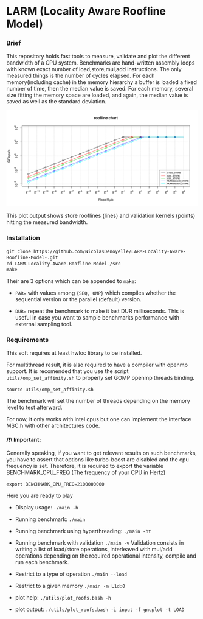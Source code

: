 # LARM (Locality Aware Roofline Model)
### Brief
This repository holds fast tools to measure, validate and plot the different bandwidth of a CPU system.
Benchmarks are hand-written assembly loops with known exact number of load,store,mul,add instructions.
The only measured things is the number of cycles elapsed. 
For each memory(including cache) in the memory hierarchy a buffer is loaded a fixed number of time, then the median value is saved.
For each memory, several size fitting the memory space are loaded, and again, the median value is saved as well as the standard deviation.

![](roofline_chart.png?raw=true)

This plot output shows store rooflines (lines) and validation kernels (points) hitting the measured bandwidth.

### Installation
```
git clone https://github.com/NicolasDenoyelle/LARM-Locality-Aware-Roofline-Model-.git
cd LARM-Locality-Aware-Roofline-Model-/src
make
```
Their are 3 options which can be appended to `make`:

* `PAR=` with values among `{SEQ, OMP}` which compiles whether the sequential version or the parallel (default) version.

* `DUR=` repeat the benchmark to make it last DUR milliseconds. This is useful in case you want to sample benchmarks performance with external sampling tool.



### Requirements
This soft requires at least hwloc library to be installed.

For multithread result, it is also required to have a compiler with openmp support.
It is recomended that you use the script `utils/omp_set_affinity.sh` to properly set GOMP openmp threads binding.
```
source utils/omp_set_affinity.sh	
```
The benchmark will set the number of threads depending on the memory level to test afterward.

For now, it only works with intel cpus but one can implement the interface MSC.h with other architectures code.

#### /!\ Important: 
Generally speaking, if you want to get relevant results on such benchmarks, you have to assert that options like turbo-boost are disabled and
the cpu frequency is set.
Therefore, it is required to export the variable BENCHMARK_CPU_FREQ (The frequency of your CPU in Hertz)
```
export BENCHMARK_CPU_FREQ=2100000000
```
Here you are ready to play

* Display usage: `./main -h`

* Running benchmark: `./main`

* Running benchmark using hyperthreading: `./main -ht`

* Running benchmark with validation `./main -v`
Validation consists in writing a list of load/store operations, interleaved with mul/add operations depending on the required operational intensity,
compile and run each benchmark.

* Restrict to a type of operation `./main --load`

* Restrict to a given memory `./main -m L1d:0`

* plot help: `./utils/plot_roofs.bash -h`

* plot output: `./utils/plot_roofs.bash -i input -f gnuplot -t LOAD`



